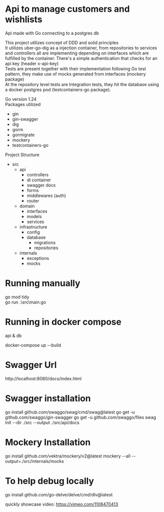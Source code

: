 # Api to manage customers and wishlists

Api made with Go connecting to a postgres db

This project utilizes concept of DDD and solid principles<br>
It utilizes uber-go-dig as a injection container, from repositories to services and controllers all are implementing depending on interfaces which are fulfilled by the container.
There's a simple authentication that checks for an api key (header x-api-key) <br>
Tests are present together with their implementation following Go test pattern, they make use of mocks generated from interfaces (mockery package) <br>
At the repository level tests are Integration tests, they hit the database using a docker postgres pod (testcontainers-go package). <br>

Go version 1.24 <br>
Packages utilized <br>

- gin
- gin-swagger
- dig
- gorm
- gormigrate
- mockery
- testcontainers-go

Project Structure

- src
  - api
    - controllers
    - di container
    - swagger docs
    - forms
    - middlewares (auth)
    - router
  - domain
    - interfaces
    - models
    - services
  - infrastructure
    - config
    - database
      - migrations
      - repositories
  - internals
    - exceptions
    - mocks <br>

# Running manually

go mod tidy <br>
go run .\src\main.go

# Running in docker compose

api & db

docker-compose up --build

# Swagger Url

http://localhost:8080/docs/index.html

# Swagger installation

go install github.com/swaggo/swag/cmd/swag@latest
go get -u github.com/swaggo/gin-swagger
go get -u github.com/swaggo/files
swag init --dir ./src --output ./src/api/docs

# Mockery Installation

go install github.com/vektra/mockery/v2@latest
mockery --all --output=./src/internals/mocks

# To help debug locally

go install github.com/go-delve/delve/cmd/dlv@latest

quickly showcase video:
https://vimeo.com/1108470413
